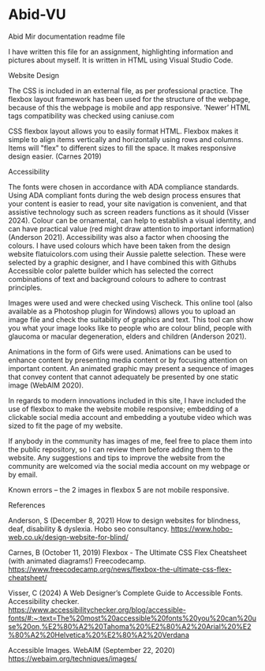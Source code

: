 # Abid-VU
Abid Mir documentation readme file

I have written this file for an assignment, highlighting information and pictures about myself.  It is written in HTML using Visual Studio Code.

Website Design

The CSS is included in an external file, as per professional practice.
The flexbox layout framework has been used for the structure of the webpage, because of this the webpage is mobile and app responsive.  ‘Newer’ HTML tags compatibility was checked using caniuse.com 
 
CSS flexbox layout allows you to easily format HTML. Flexbox makes it simple to align items vertically and horizontally using rows and columns. Items will "flex" to different sizes to fill the space. It makes responsive design easier. (Carnes 2019)

Accessibility

The fonts were chosen in accordance with ADA compliance standards. Using ADA compliant fonts during the web design process ensures that your content is easier to read, your site navigation is convenient, and that assistive technology such as screen readers functions as it should (Visser 2024).
Colour can be ornamental, can help to establish a visual identity, and can have practical value (red might draw attention to important information) (Anderson 2021).
Accessibility was also a factor when choosing the colours.  I have used colours which have been taken from the design website flatuicolors.com using their Aussie palette selection. These were selected by a graphic designer, and I have combined this with Githubs Accessible color palette builder which has selected the correct combinations of text and background colours to adhere to contrast principles.

Images were used and were checked using Vischeck.  This online tool (also available as a Photoshop plugin for Windows) allows you to upload an image file and check the suitability of graphics and text. This tool can show you what your image looks like to people who are colour blind, people with glaucoma or macular degeneration, elders and children (Anderson 2021).

Animations in the form of Gifs were used.  Animations can be used to enhance content by presenting media content or by focusing attention on important content. An animated graphic may present a sequence of images that convey content that cannot adequately be presented by one static image (WebAIM 2020).

In regards to modern innovations included in this site, I have included the use of flexbox to make the website mobile responsive; embedding of a clickable social media account and embedding a youtube video which was sized to fit the page of my website.

If anybody in the community has images of me, feel free to place them into the public repository, so I can review them before adding them to the website.
Any suggestions and tips to improve the website from the community are welcomed via the  social media account on my webpage or by email. 

Known errors – the 2 images in flexbox 5 are not mobile responsive. 


References

Anderson, S (December 8, 2021) How to design websites for blindness, deaf, disability & dyslexia. Hobo seo consultancy. https://www.hobo-web.co.uk/design-website-for-blind/

Carnes, B (October 11, 2019) Flexbox - The Ultimate CSS Flex Cheatsheet (with animated diagrams!) Freecodecamp. https://www.freecodecamp.org/news/flexbox-the-ultimate-css-flex-cheatsheet/

Visser, C (2024) A Web Designer’s Complete Guide to Accessible Fonts. Accessibility checker. https://www.accessibilitychecker.org/blog/accessible-fonts/#:~:text=The%20most%20accessible%20fonts%20you%20can%20use%20on,%E2%80%A2%20Tahoma%20%E2%80%A2%20Arial%20%E2%80%A2%20Helvetica%20%E2%80%A2%20Verdana

Accessible Images. WebAIM (September 22, 2020) https://webaim.org/techniques/images/
